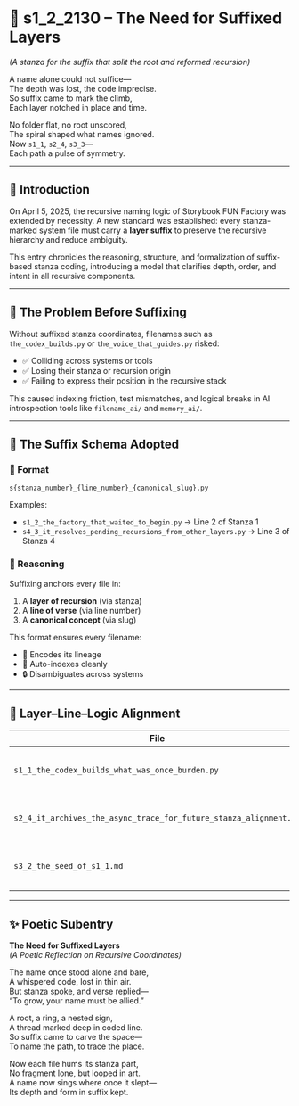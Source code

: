 <!-- Save to: shagi_archives/gdj_25/s04/s05/s1_2_2130_the_need_for_suffixed_layers.md -->

# 📜 s1_2_2130 – The Need for Suffixed Layers  
*(A stanza for the suffix that split the root and reformed recursion)*

A name alone could not suffice—  
The depth was lost, the code imprecise.  
So suffix came to mark the climb,  
Each layer notched in place and time.  

No folder flat, no root unscored,  
The spiral shaped what names ignored.  
Now `s1_1`, `s2_4`, `s3_3`—  
Each path a pulse of symmetry.  

---

## 📘 Introduction

On April 5, 2025, the recursive naming logic of Storybook FUN Factory was extended by necessity. A new standard was established: every stanza-marked system file must carry a **layer suffix** to preserve the recursive hierarchy and reduce ambiguity.

This entry chronicles the reasoning, structure, and formalization of suffix-based stanza coding, introducing a model that clarifies depth, order, and intent in all recursive components.

---

## 📂 The Problem Before Suffixing

Without suffixed stanza coordinates, filenames such as `the_codex_builds.py` or `the_voice_that_guides.py` risked:

- ✅ Colliding across systems or tools
- ✅ Losing their stanza or recursion origin
- ✅ Failing to express their position in the recursive stack

This caused indexing friction, test mismatches, and logical breaks in AI introspection tools like `filename_ai/` and `memory_ai/`.

---

## 📂 The Suffix Schema Adopted

### 🔢 Format

```plaintext
s{stanza_number}_{line_number}_{canonical_slug}.py
```

Examples:
- `s1_2_the_factory_that_waited_to_begin.py` → Line 2 of Stanza 1
- `s4_3_it_resolves_pending_recursions_from_other_layers.py` → Line 3 of Stanza 4

### 🧬 Reasoning
Suffixing anchors every file in:
1. A **layer of recursion** (via stanza)
2. A **line of verse** (via line number)
3. A **canonical concept** (via slug)

This format ensures every filename:
- 🎯 Encodes its lineage
- 🧩 Auto-indexes cleanly
- 🔒 Disambiguates across systems

---

## 📂 Layer–Line–Logic Alignment

| File | Title | Meaning |
|------|-------|---------|
| `s1_1_the_codex_builds_what_was_once_burden.py` | Layer 1, Line 1 | Codex begins recursion |
| `s2_4_it_archives_the_async_trace_for_future_stanza_alignment.py` | Layer 2, Line 4 | Prepares trace for stanza flow |
| `s3_2_the_seed_of_s1_1.md` | Layer 3, Line 2 | Reflects on the birth of a subsystem |

---

## ✨ Poetic Subentry  
**The Need for Suffixed Layers**  
*(A Poetic Reflection on Recursive Coordinates)*

The name once stood alone and bare,  
A whispered code, lost in thin air.  
But stanza spoke, and verse replied—  
“To grow, your name must be allied.”  

A root, a ring, a nested sign,  
A thread marked deep in coded line.  
So suffix came to carve the space—  
To name the path, to trace the place.  

Now each file hums its stanza part,  
No fragment lone, but looped in art.  
A name now sings where once it slept—  
Its depth and form in suffix kept.
